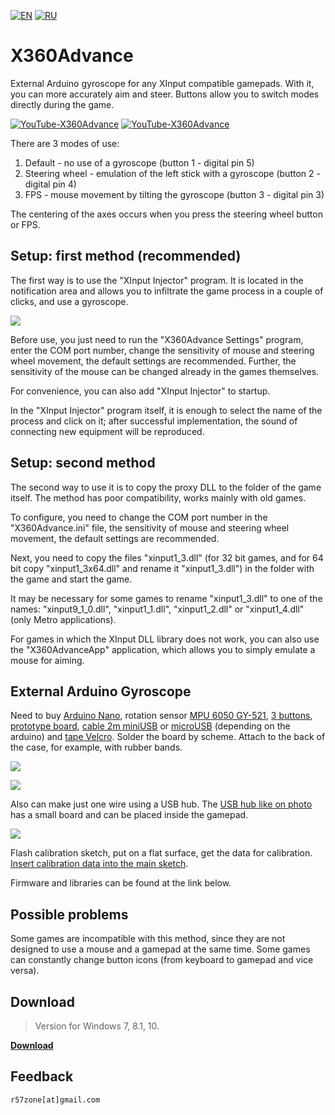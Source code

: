[![EN](https://user-images.githubusercontent.com/9499881/33184537-7be87e86-d096-11e7-89bb-f3286f752bc6.png)](https://github.com/r57zone/X360Advance/) 
[![RU](https://user-images.githubusercontent.com/9499881/27683795-5b0fbac6-5cd8-11e7-929c-057833e01fb1.png)](https://github.com/r57zone/X360Advance/blob/master/README.RU.md)
# X360Advance 
External Arduino gyroscope for any XInput compatible gamepads. With it, you can more accurately aim and steer. Buttons allow you to switch modes directly during the game.

[![YouTube-X360Advance](https://user-images.githubusercontent.com/9499881/52436336-77815c80-2b2d-11e9-8d56-4ff82d82f48c.gif)](https://youtu.be/lNH2shRDchw)
[![YouTube-X360Advance](https://user-images.githubusercontent.com/9499881/52436371-91bb3a80-2b2d-11e9-8bd1-3399e4026962.gif)](https://youtu.be/lNH2shRDchw)


There are 3 modes of use:

1. Default - no use of a gyroscope (button 1 - digital pin 5)
2. Steering wheel - emulation of the left stick with a gyroscope (button 2 - digital pin 4)
3. FPS - mouse movement by tilting the gyroscope (button 3 - digital pin 3)

The centering of the axes occurs when you press the steering wheel button or FPS.

## Setup: first method (recommended)
The first way is to use the "XInput Injector" program. It is located in the notification area and allows you to infiltrate the game process in a couple of clicks, and use a gyroscope.

![](https://user-images.githubusercontent.com/9499881/69274645-3a85e280-0bf4-11ea-9df6-31a8e2b8dc62.png)


Before use, you just need to run the "X360Advance Settings" program, enter the COM port number, change the sensitivity of mouse and steering wheel movement, the default settings are recommended. Further, the sensitivity of the mouse can be changed already in the games themselves.

For convenience, you can also add "XInput Injector" to startup.

In the "XInput Injector" program itself, it is enough to select the name of the process and click on it; after successful implementation, the sound of connecting new equipment will be reproduced.

## Setup: second method
The second way to use it is to copy the proxy DLL to the folder of the game itself. The method has poor compatibility, works mainly with old games.

To configure, you need to change the COM port number in the "X360Advance.ini" file, the sensitivity of mouse and steering wheel movement, the default settings are recommended.

Next, you need to copy the files "xinput1_3.dll" (for 32 bit games, and for 64 bit copy "xinput1_3x64.dll" and rename it "xinput1_3.dll") in the folder with the game and start the game.

It may be necessary for some games to rename "xinput1_3.dll" to one of the names: "xinput9_1_0.dll", "xinput1_1.dll", "xinput1_2.dll" or "xinput1_4.dll" (only Metro applications).

For games in which the XInput DLL library does not work, you can also use the "X360AdvanceApp" application, which allows you to simply emulate a mouse for aiming.

## External Arduino Gyroscope
Need to buy [Arduino Nano](http://ali.pub/2oy73f), rotation sensor [MPU 6050 GY-521](http://ali.pub/2oy76c), [3 buttons](http://ali.pub/33lzue), [prototype board](http://ali.pub/340eo5), [cable 2m miniUSB](http://ali.pub/340epp) or [microUSB](http://ali.pub/340eqa) (depending on the arduino) and [tape Velcro](http://ali.pub/33pbqa). Solder the board by scheme. Attach to the back of the case, for example, with rubber bands.

![](https://user-images.githubusercontent.com/9499881/52437030-42760980-2b2f-11e9-8ce5-14b45b30ca31.png)

![](https://user-images.githubusercontent.com/9499881/60760041-9aae2a80-a03f-11e9-81a0-e87cf84a0660.png)


Also can make just one wire using a USB hub. The [USB hub like on photo](http://ali.pub/3ixx9v) has a small board and can be placed inside the gamepad.

![](https://user-images.githubusercontent.com/9499881/60759864-dc89a180-a03c-11e9-8bf4-d0b84894c0e1.png)


Flash calibration sketch, put on a flat surface, get the data for calibration. [Insert calibration data into the main sketch](https://youtu.be/sKuiGC6Mxf0?t=184).

Firmware and libraries can be found at the link below.

## Possible problems
Some games are incompatible with this method, since they are not designed to use a mouse and a gamepad at the same time. Some games can constantly change button icons (from keyboard to gamepad and vice versa).

## Download
>Version for Windows 7, 8.1, 10.

**[Download](https://github.com/r57zone/X360Advance/releases)**

## Feedback
`r57zone[at]gmail.com`
